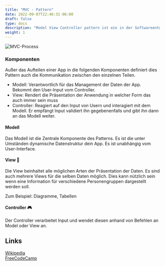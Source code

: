 ```yaml
---
title: "MVC - Pattern"
date: 2022-09-07T22:46:31-06:00
draft: false
type: docs
description: "Model View Controller pattern ist ein in der Softwareentwicklung ansässiges Pattern. Das Pattern wird benutzt um die Benutzeroberflächen von Software zu entwerfen. Groß wurde das Pattern mit Web-Applikationen. Wobei es jedoch schon früher eingesetzt wurde."
weight: 1
---
```


![MVC-Process](./MVC-Process.svg)

### Komponenten

Außer das Aufteilen einer App in die folgenden Komponenten definiert dies Pattern auch die Kommunikation zwischen den einzelnen Teilen.

- Modell: Verantwortlich für das Management der Daten der App. Bekommt den User-Input vom Controller.
- View: Rendert die Präsentation der Anwendung in welcher Form das auch immer sein muss
- Controller: Reagiert auf den Input von Usern und interagiert mit dem Modell. Er empfängt Input validiert ihn gegebenenfalls und gibt ihn dann an das Modell weiter.

#### Modell

Das Modell ist die Zentrale Komponente des Patterns. Es ist die unter Umständen dynamische Datenstruktur dein App. Es ist unabhängig vom User-Interface.

#### View 🌄

Die View beinhaltet alle möglichen Arten der Präsentation der Daten. Es sind auch mehrere Views für die selben Daten möglich. Dies kann nützlich sein wenn eine Information für verschiedene Personengruppen dargestellt werden soll.  
  
Zum Beispiel: Diagramme, Tabellen

#### Controller 🎮

Der Controller verarbeitet Input und wendet diesen anhand von Befehlen an Model oder View an.

## Links

[Wikipedia](https://en.wikipedia.org/wiki/Model%E2%80%93view%E2%80%93controller)  
[FreeCodeCamp](https://www.freecodecamp.org/news/the-model-view-controller-pattern-mvc-architecture-and-frameworks-explained/)  

